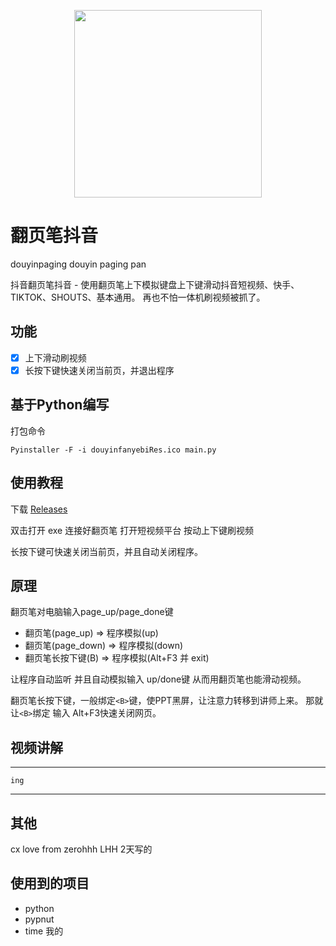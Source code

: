<p align="center">
   <img width="300" height="auto" src="https://ghproxy.com/https://raw.githubusercontent.com/cniu6/douyinpaging/main/png/%E7%BF%BB%E9%A1%B5%E7%AC%94%E6%8A%96%E9%9F%B3ico.png?raw=true">
 </p>


# 翻页笔抖音
 douyinpaging
 douyin paging pan 

 
抖音翻页笔抖音 - 使用翻页笔上下模拟键盘上下键滑动抖音短视频、快手、TIKTOK、SHOUTS、基本通用。
再也不怕一体机刷视频被抓了。

## 功能

- [x] 上下滑动刷视频
- [x] 长按下键快速关闭当前页，并退出程序

## 基于Python编写
打包命令

```shell script
Pyinstaller -F -i douyinfanyebiRes.ico main.py
```


## 使用教程

下载 [Releases](https://github.com/cniu6/douyinpaging/releases)


双击打开 exe
连接好翻页笔
打开短视频平台
按动上下键刷视频

长按下键可快速关闭当前页，并且自动关闭程序。

## 原理

翻页笔对电脑输入page_up/page_done键


- 翻页笔(page_up)    =>   程序模拟(up)
- 翻页笔(page_down)  =>   程序模拟(down)
- 翻页笔长按下键(B)   =>   程序模拟(Alt+F3 并 exit)



让程序自动监听 并且自动模拟输入 up/done键
从而用翻页笔也能滑动视频。

翻页笔长按下键，一般绑定`<B>`键，使PPT黑屏，让注意力转移到讲师上来。
那就让`<B>`绑定 输入 Alt+F3快速关闭网页。

## 视频讲解

***
`ing`
***

## 其他

cx love from zerohhh LHH
2天写的


## 使用到的项目

* python
* pypnut
* time 我的
